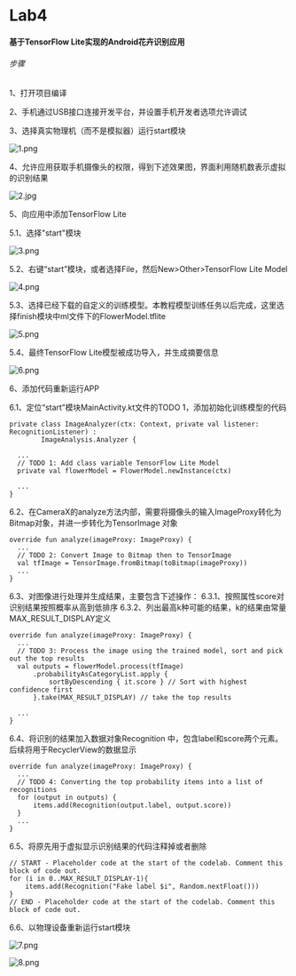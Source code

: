 # Lab4
#### 基于TensorFlow Lite实现的Android花卉识别应用

###### 步骤

1、打开项目编译

2、手机通过USB接口连接开发平台，并设置手机开发者选项允许调试

3、选择真实物理机（而不是模拟器）运行start模块

![1.png](./images/1.png)

4、允许应用获取手机摄像头的权限，得到下述效果图，界面利用随机数表示虚拟的识别结果

![2.jpg](./images/2.jpg)

5、向应用中添加TensorFlow Lite

5.1、选择"start"模块

![3.png](./images/3.png)

5.2、右键“start”模块，或者选择File，然后New>Other>TensorFlow Lite Model

![4.png](./images/4.png)

5.3、选择已经下载的自定义的训练模型。本教程模型训练任务以后完成，这里选择finish模块中ml文件下的FlowerModel.tflite

![5.png](./images/5.png)

5.4、最终TensorFlow Lite模型被成功导入，并生成摘要信息

![6.png](./images/6.png)

6、添加代码重新运行APP

6.1、定位“start”模块MainActivity.kt文件的TODO 1，添加初始化训练模型的代码

```
private class ImageAnalyzer(ctx: Context, private val listener: RecognitionListener) :
        ImageAnalysis.Analyzer {

  ...
  // TODO 1: Add class variable TensorFlow Lite Model
  private val flowerModel = FlowerModel.newInstance(ctx)

  ...
}
```

6.2、在CameraX的analyze方法内部，需要将摄像头的输入ImageProxy转化为Bitmap对象，并进一步转化为TensorImage 对象

```
override fun analyze(imageProxy: ImageProxy) {
  ...
  // TODO 2: Convert Image to Bitmap then to TensorImage
  val tfImage = TensorImage.fromBitmap(toBitmap(imageProxy))
  ...
}
```

6.3、对图像进行处理并生成结果，主要包含下述操作：
6.3.1、按照属性score对识别结果按照概率从高到低排序
6.3.2、列出最高k种可能的结果，k的结果由常量MAX_RESULT_DISPLAY定义

```
override fun analyze(imageProxy: ImageProxy) {
  ...
  // TODO 3: Process the image using the trained model, sort and pick out the top results
  val outputs = flowerModel.process(tfImage)
      .probabilityAsCategoryList.apply {
          sortByDescending { it.score } // Sort with highest confidence first
      }.take(MAX_RESULT_DISPLAY) // take the top results

  ...
}
```

6.4、将识别的结果加入数据对象Recognition 中，包含label和score两个元素。后续将用于RecyclerView的数据显示

```
override fun analyze(imageProxy: ImageProxy) {
  ...
  // TODO 4: Converting the top probability items into a list of recognitions
  for (output in outputs) {
      items.add(Recognition(output.label, output.score))
  }
  ...
}
```

6.5、将原先用于虚拟显示识别结果的代码注释掉或者删除

```
// START - Placeholder code at the start of the codelab. Comment this block of code out.
for (i in 0..MAX_RESULT_DISPLAY-1){
    items.add(Recognition("Fake label $i", Random.nextFloat()))
}
// END - Placeholder code at the start of the codelab. Comment this block of code out.
```

6.6、以物理设备重新运行start模块

![7.png](./images/7.png)

![8.png](./images/8.png)










